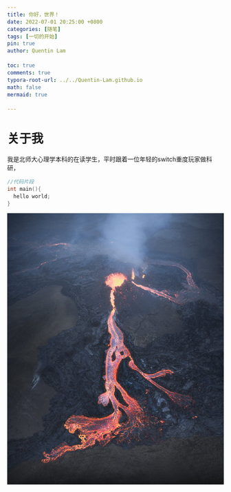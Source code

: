 ```yaml
---
title: 你好，世界！
date: 2022-07-01 20:25:00 +0800
categories: [随笔]
tags: [一切的开始]
pin: true
author: Quentin Lam

toc: true
comments: true
typora-root-url: ../../Quentin-Lam.github.io
math: false
mermaid: true

---
```


# 关于我



我是北师大心理学本科的在读学生，平时跟着一位年轻的switch重度玩家做科研，

```c++
//代码片段
int main(){
  hello world;
}
```

![huoshan](/assets/blog_res/2021-03-30-hello-world.assets/huoshan.jpg)

